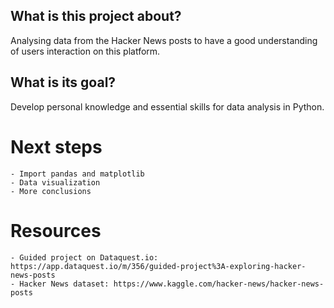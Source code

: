 ## What is this project about?

Analysing data from the Hacker News posts to have a good understanding of users interaction on this platform.

## What is its goal?

Develop personal knowledge and essential skills for data analysis in Python.

# Next steps

    - Import pandas and matplotlib
    - Data visualization
    - More conclusions

# Resources

    - Guided project on Dataquest.io: https://app.dataquest.io/m/356/guided-project%3A-exploring-hacker-news-posts
    - Hacker News dataset: https://www.kaggle.com/hacker-news/hacker-news-posts
